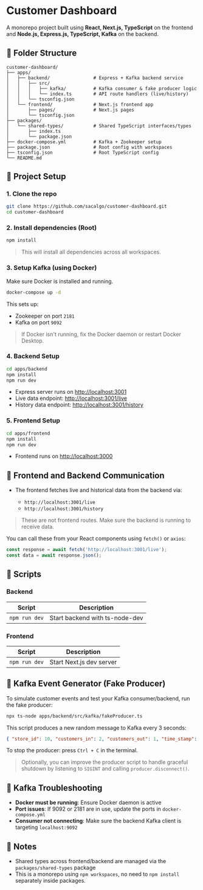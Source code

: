 # Customer Dashboard

A monorepo project built using **React, Next.js, TypeScript** on the frontend and **Node.js, Express.js, TypeScript, Kafka** on the backend.

## 📁 Folder Structure

```
customer-dashboard/
├── apps/
│   ├── backend/                # Express + Kafka backend service
│   │   ├── src/
│   │   │   ├── kafka/          # Kafka consumer & fake producer logic
│   │   │   └── index.ts        # API route handlers (live/history)
│   │   └── tsconfig.json
│   └── frontend/               # Next.js frontend app
│       ├── pages/              # Next.js pages
│       └── tsconfig.json
├── packages/
│   └── shared-types/           # Shared TypeScript interfaces/types
│       ├── index.ts
│       └── package.json
├── docker-compose.yml          # Kafka + Zookeeper setup
├── package.json                # Root config with workspaces
├── tsconfig.json               # Root TypeScript config
└── README.md
```

## 🚀 Project Setup

### 1. Clone the repo

```bash
git clone https://github.com/sacalgo/customer-dashboard.git
cd customer-dashboard
```

### 2. Install dependencies (Root)

```bash
npm install
```

> This will install all dependencies across all workspaces.

### 3. Setup Kafka (using Docker)

Make sure Docker is installed and running.

```bash
docker-compose up -d
```

This sets up:

* Zookeeper on port `2181`
* Kafka on port `9092`

> If Docker isn't running, fix the Docker daemon or restart Docker Desktop.

### 4. Backend Setup

```bash
cd apps/backend
npm install
npm run dev
```

* Express server runs on [http://localhost:3001](http://localhost:3001)
* Live data endpoint: [http://localhost:3001/live](http://localhost:3001/live)
* History data endpoint: [http://localhost:3001/history](http://localhost:3001/history)

### 5. Frontend Setup

```bash
cd apps/frontend
npm install
npm run dev
```

* Frontend runs on [http://localhost:3000](http://localhost:3000)

## 📡 Frontend and Backend Communication

* The frontend fetches live and historical data from the backend via:

  * `http://localhost:3001/live`
  * `http://localhost:3001/history`

> These are not frontend routes. Make sure the backend is running to receive data.

You can call these from your React components using `fetch()` or `axios`:

```ts
const response = await fetch('http://localhost:3001/live');
const data = await response.json();
```

## 🔧 Scripts

### Backend

| Script        | Description                    |
| ------------- | ------------------------------ |
| `npm run dev` | Start backend with ts-node-dev |

### Frontend

| Script        | Description              |
| ------------- | ------------------------ |
| `npm run dev` | Start Next.js dev server |

## 🧪 Kafka Event Generator (Fake Producer)

To simulate customer events and test your Kafka consumer/backend, run the fake producer:

```bash
npx ts-node apps/backend/src/kafka/fakeProducer.ts
```

This script produces a new random message to Kafka every 3 seconds:

```json
{ "store_id": 10, "customers_in": 2, "customers_out": 1, "time_stamp": "10:12:03" }
```

To stop the producer: press `Ctrl + C` in the terminal.

> Optionally, you can improve the producer script to handle graceful shutdown by listening to `SIGINT` and calling `producer.disconnect()`.

## 🧠 Kafka Troubleshooting

* **Docker must be running**: Ensure Docker daemon is active
* **Port issues**: If 9092 or 2181 are in use, update the ports in `docker-compose.yml`
* **Consumer not connecting**: Make sure the backend Kafka client is targeting `localhost:9092`

## 📌 Notes

* Shared types across frontend/backend are managed via the `packages/shared-types` package
* This is a monorepo using `npm workspaces`, no need to `npm install` separately inside packages.
